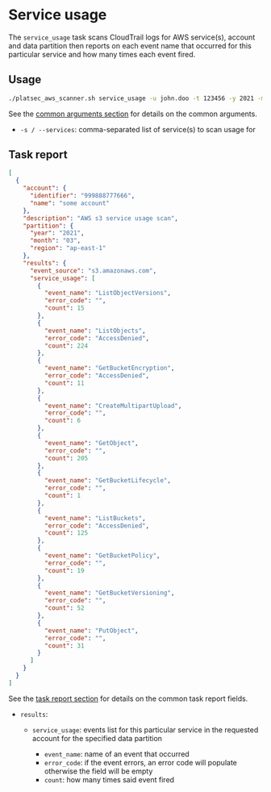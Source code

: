# Service usage

The `service_usage` task scans CloudTrail logs for AWS service(s), account and data partition then reports on each
event name that occurred for this particular service and how many times each event fired.

## Usage

```sh
./platsec_aws_scanner.sh service_usage -u john.doo -t 123456 -y 2021 -m 3 -re ap-east-1 -a 999888777666 --services s3
```

See the [common arguments section](../usage.md#common-arguments) for details on the common arguments.

- `-s / --services`: comma-separated list of service(s) to scan usage for

## Task report

```json
[
  {
    "account": {
      "identifier": "999888777666",
      "name": "some account"
    },
    "description": "AWS s3 service usage scan",
    "partition": {
      "year": "2021",
      "month": "03",
      "region": "ap-east-1"
    },
    "results": {
      "event_source": "s3.amazonaws.com",
      "service_usage": [
        {
          "event_name": "ListObjectVersions",
          "error_code": "",
          "count": 15
        },
        {
          "event_name": "ListObjects",
          "error_code": "AccessDenied",
          "count": 224
        },
        {
          "event_name": "GetBucketEncryption",
          "error_code": "AccessDenied",
          "count": 11
        },
        {
          "event_name": "CreateMultipartUpload",
          "error_code": "",
          "count": 6
        },
        {
          "event_name": "GetObject",
          "error_code": "",
          "count": 205
        },
        {
          "event_name": "GetBucketLifecycle",
          "error_code": "",
          "count": 1
        },
        {
          "event_name": "ListBuckets",
          "error_code": "AccessDenied",
          "count": 125
        },
        {
          "event_name": "GetBucketPolicy",
          "error_code": "",
          "count": 19
        },
        {
          "event_name": "GetBucketVersioning",
          "error_code": "",
          "count": 52
        },
        {
          "event_name": "PutObject",
          "error_code": "",
          "count": 31
        }
      ]
    }
  }
]
```

See the [task report section](../usage.md#task-report) for details on the common task report fields.

- `results`:

  - `service_usage`: events list for this particular service in the requested account for the specified data partition

    - `event_name`: name of an event that occurred
    - `error_code`: if the event errors, an error code will populate otherwise the field will be empty
    - `count`: how many times said event fired
